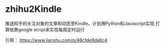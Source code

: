 # zhihu2Kindle
推送知乎的关注对象的文章和动态至Kindle，计划用Python和Javascript实现
打算依靠google script来实现每周定时运行

引用：
https://www.jianshu.com/p/46c1de9da6c4
